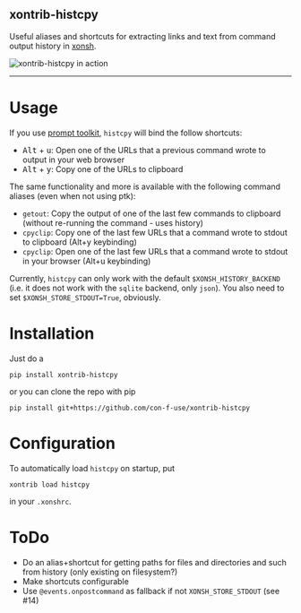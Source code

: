 xontrib-histcpy
---------------
Useful aliases and shortcuts for extracting links and text from command
output history in [xonsh](https://xon.sh).

![xontrib-histcpy in action](https://user-images.githubusercontent.com/11145016/58191616-3cabca80-7cbf-11e9-9472-b8fd74187189.png)

------

Usage
=====

If you use [prompt toolkit](https://python-prompt-toolkit.readthedocs.io/en/master/), `histcpy` will bind the follow shortcuts:

 * <kbd>Alt</kbd> + <kbd>u</kbd>: Open one of the URLs that a previous command wrote to output in your web browser
 * <kbd>Alt</kbd> + <kbd>y</kbd>: Copy one of the URLs to clipboard

The same functionality and more is available with the following command aliases (even when not using ptk):

 * `getout`: Copy the output of one of the last few commands to clipboard (without re-running the command - uses history)
 * `cpyclip`: Copy one of the last few URLs that a command wrote to stdout to clipboard (Alt+y keybinding)
 * `cpyclip`: Open one of the last few URLs that a command wrote to stdout in your browser (Alt+u keybinding)

Currently, `histcpy` can only work with the default `$XONSH_HISTORY_BACKEND` 
(i.e. it does not work with the `sqlite` backend, only `json`).
You also need to set `$XONSH_STORE_STDOUT=True`, obviously.

Installation
============

Just do a
```console
pip install xontrib-histcpy
```

or you can clone the repo with pip
```console
pip install git+https://github.com/con-f-use/xontrib-histcpy
```

Configuration
=============

To automatically load `histcpy` on startup, put
```console
xontrib load histcpy
```

in your `.xonshrc`.

ToDo
====

 * Do an alias+shortcut for getting paths for files and directories and such from history (only existing on filesystem?)
 * Make shortcuts configurable
 * Use `@events.onpostcommand` as fallback if not `XONSH_STORE_STDOUT` (see #14)
